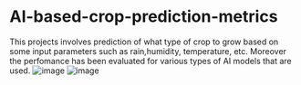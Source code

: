 # AI-based-crop-prediction-metrics
This projects involves prediction of what type of crop to grow based on some input parameters such as rain,humidity, temperature, etc. Moreover the perfomance has been evaluated for various types of AI models that are used.
![image](https://github.com/nimrasohail/AI-based-crop-prediction-metrics/assets/97934975/37a62640-eb22-40c1-ae93-ebf047523070)
![image](https://github.com/nimrasohail/AI-based-crop-prediction-metrics/assets/97934975/6835446d-a4e3-4e3a-bb0d-c092417d94c9)

